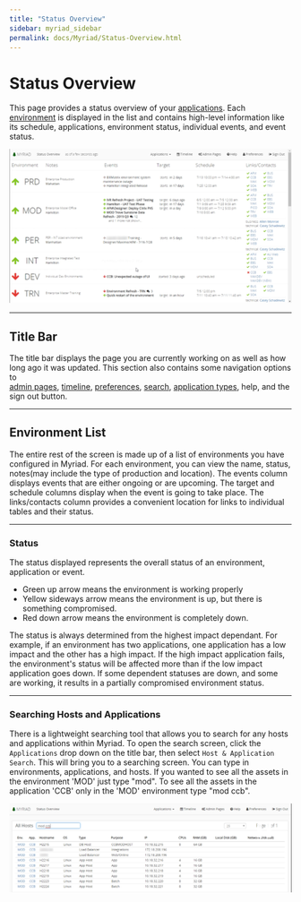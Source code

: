```yaml
---
title: "Status Overview"
sidebar: myriad_sidebar
permalink: docs/Myriad/Status-Overview.html
---
```


 
# Status Overview 
This page provides a status overview of your [applications](Applications.md). Each [environment](Environments.md) is displayed in the list and contains high-level information like its schedule, applications, environment status, individual events, and event status. 
 
<img src="Media/Status-Overview.png"> 
 
--- 
## Title Bar 
The title bar displays the page you are currently working on as well as how long ago it was updated. This section also contains some navigation options to  
[admin pages](Admin-Pages.md), [timeline](Timeline.md), [preferences](Preferences.md), [search](#Searching), [application types](Application-Types.md), help, and the sign out button. 
 
--- 
## Environment List 
The entire rest of the screen is made up of a list of environments you have configured in Myriad. For each environment, you can view the name, status, notes(may include the type of production and location). The events column displays events that are either ongoing or are upcoming. The target and schedule columns display when the event is going to take place. The links/contacts column provides a convenient location for links to individual tables and their status. 
 
--- 
### Status 
The status displayed represents the overall status of an environment, application or event.  
* Green up arrow means the environment is working properly 
* Yellow sideways arrow means the environment is up, but there is something compromised. 
* Red down arrow means the environment is completely down. 
 
The status is always determined from the highest impact dependant. For example, if an environment has two applications, one application has a low impact and the other has a high impact. If the high impact application fails, the environment's status will be affected more than if the low impact application goes down. If some dependent statuses are down, and some are working, it results in a partially compromised environment status.  
 
--- 
### Searching Hosts and Applications 
There is a lightweight searching tool that allows you to search for any hosts and applications within Myriad. To open the search screen, click the `Applications` drop down on the title bar, then select `Host & Application Search`. This will bring you to a searching screen. You can type in environments, applications, and hosts. If you wanted to see all the assets in the environment 'MOD' just type "mod". To see all the assets in the application 'CCB' only in the 'MOD' environment type "mod ccb". 
 
<img src="Media/Application-Host-Searching.png"> 

